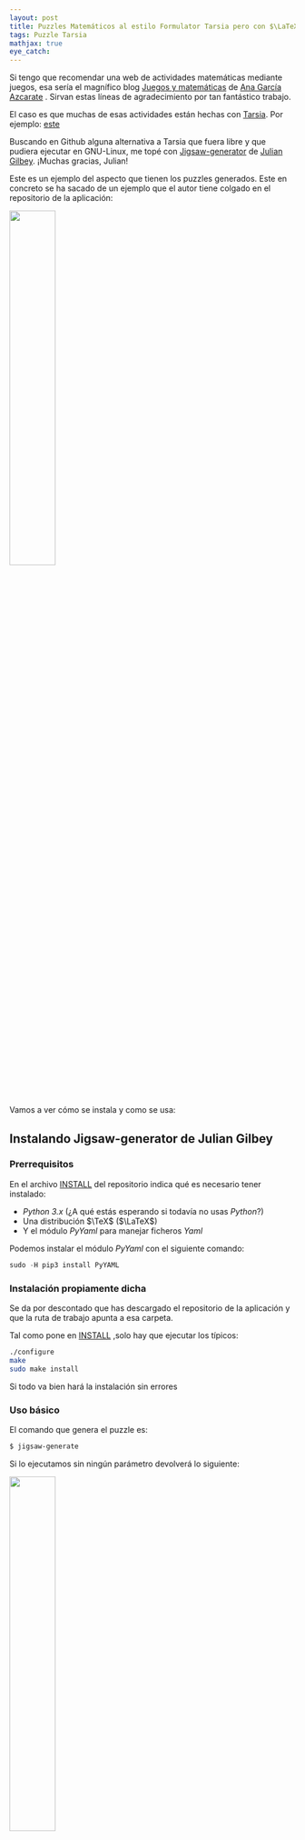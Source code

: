 ```yaml
---
layout: post
title: Puzzles Matemáticos al estilo Formulator Tarsia pero con $\LaTeX$ y Python
tags: Puzzle Tarsia
mathjax: true
eye_catch: 
---
```


Si tengo que recomendar una web de actividades matemáticas mediante juegos, esa sería el magnífico blog [Juegos y matemáticas](https://anagarciaazcarate.wordpress.com/) de [Ana García Azcarate](https://anagarciaazcarate.wordpress.com/author/anagarciaazcarate/) . Sirvan estas líneas de agradecimiento por tan fantástico trabajo.

El caso es que muchas de esas actividades están hechas con [Tarsia]( http://www.mmlsoft.com/index.php/products/tarsia). Por ejemplo: [este](https://anagarciaazcarate.wordpress.com/2018/11/20/puzle-hexagonal-de-las-rectas-paralelas/)

Buscando en Github alguna alternativa a Tarsia que fuera libre y que pudiera ejecutar en GNU-Linux, me topé con [Jigsaw-generator](https://github.com/juliangilbey/jigsaw-generator) de [Julian Gilbey](https://github.com/juliangilbey). ¡Muchas gracias, Julian!

Este es un ejemplo del aspecto que tienen los puzzles generados. Este en concreto se ha sacado de un ejemplo que el autor tiene colgado en el repositorio de la aplicación:

<img src="/assets/img/ejemplo_jigsaw.png" width="40%">

Vamos a ver cómo se instala y como se usa:

## Instalando Jigsaw-generator de Julian Gilbey

### Prerrequisitos

En el archivo [INSTALL](https://github.com/juliangilbey/jigsaw-generator/blob/master/INSTALL) del repositorio indica qué es necesario tener instalado:

* *Python 3.x* (¿A qué  estás esperando si todavía no usas *Python*?)
* Una distribución $\TeX$ ($\LaTeX$)
* Y el módulo *PyYaml* para manejar ficheros *Yaml*

Podemos instalar el módulo *PyYaml* con el siguiente comando:

```python
sudo -H pip3 install PyYAML
```

### Instalación propiamente dicha

Se da por descontado que has descargado el repositorio de la aplicación y que la ruta de trabajo apunta a esa carpeta.

Tal como pone en [INSTALL](https://github.com/juliangilbey/jigsaw-generator/blob/master/INSTALL) ,solo hay que ejecutar los típicos:

```bash
./configure
make
sudo make install
```

Si todo va bien hará la instalación sin errores

### Uso básico

El comando que genera el puzzle es:

```bash
$ jigsaw-generate
```

Si lo ejecutamos sin ningún parámetro devolverá lo siguiente:

<img src="/assets/img/cmd_jigsaw.png" width="40%">

El error que nos da indica que necesitamos pasarle un fichero *.yaml* con toda la información del puzzle:

Veamos el ejemplo que corresponde con la imagen del puzzle que hemos visto antes y que aparece en el repositorio del autor:

```yaml
# A hexagonal jigsaw puzzle, from http://www.mrbartonmaths.com/jigsaw.htm
format: 1
type: hexagon
title: Powers and roots
note: "The `?' means a number for you to fill in"
pairs:
    - ['$10^6\div10^3$', '$1000$']
    - ['$10^{23}\div10^{21}$', '$100$']
    - ['$9^4\times9^5$', '$9^9$']
    - ['$(3^2)^2$', '$81$']
    - ['$6\times6^2$', '$216$']
    - ['$2^4\div2^6$', '$\dfrac{1}{4}$']
    - - '$4^2\times4$'
      - puzzletext: '?'
        solutiontext: '$64$'
    - ['$2^6\times2$', '$128$']
    - ['$23.1^0$', '$1$']
    - ['$3^3\times3^3$', '$3^6$']
    - ['$\sqrt{64}-2^3$', '$0$']
    - ['$\dfrac{1}{5^2}\times\dfrac{1}{5}$', '$\dfrac{1}{5^3}$']
    - ['$5^2\div5^4$', '$\dfrac{1}{5^2}$']
    - ['$3^2\times3^3$', '$3^5$']
    - ['$(3^3)^3$', '$3^9$']
    - ['$2^3\div\sqrt{16}$', '$2$']
    - - '$2^6\div2^4$'
      - puzzletext: '?'
        solutiontext: '$4$'
    - ['$4^4\times4^4$', '$4^8$']
    - ['$\sqrt{49}$', '$7$']
    - ['$\sqrt{25}\times\sqrt{36}$', '$30$']
    - ['$\sqrt{144}\div\sqrt{16}$', '$3$']
    - ['$2^3\div2^4$', '$\dfrac{1}{2}$']
    - ['$2\times2^2\times2^2$', '$32$']
    - ['$10^2\times100$', '$10\,000$']
    - ['$3^6\div3^9$', '$\dfrac{1}{3^3}$']
    - ['$3^8\div3^5$', '$3^3$']
    - ['$5^5\div5\times5^2$', '$5^6$']
    - ['$9^9\times9^9$', '$9^{18}$']
    - ['$(9^9)^9$', '$9^{81}$']
    - ['$(4^4)^4$', '$4^{16}$']
edges:
    - '$-1$'
    - '$10$'
    - '$13^2\div13$'
    - '$39$'
    - '$13^3$'
    - '$108$'
    - '$\dfrac{1}{2}$'
    - '$\sqrt{128}$'
    - '$\sqrt{20}$'
    - '$2^{\frac{1}{2}}$'
    - '$\dfrac{3}{2}$'
	- '$9^{10}$'
```

El fichero *yaml* tiene una serie de campos:

* **format**: la versión del formato de archivo, debe tener 1 ya que solo hay una versión de la aplicación
* **type**: El tipo de rompecabezas que se está creando.
	* **smallhexagon**, que consta de 6 triángulos
	* **hexagon**, que consta de 24 triángulos
	* **triangle**,  que consiste en 16 triángulos más pequeños
	* **parquet**, que consta de 4 cuadrados y 8 triángulos.
* **title**: Título
* **textSize**: Tamaño del texto. Va de 0-9 siendo el 0 el más pequeño. Por defecto vale 5
* **note**: Subtítulo o nota explicativa arriba en la páginas
* **pairs**: Pares de ejercicio-solución. Se ponen entre corchetes y en código $\LaTeX$
* **edges**: Ejercicios que no se asocian a ninguna solución porque forman las esquinas del puzzle

Existen más opciones, para más detalle se remite a la documentación de la aplicación.

#### Ejemplo de uso

Vamos entonces a crear un puzzle sencillo:

El más sencillo es de tipo *smallhexagon* de 6 triángulos. Luego necesito 6 *pairs* y 6 *edges*. Creamos el fichero *prueba_angulos.yaml*:

```yaml
type: smallhexagon
title: Radianes y grados
note: "Identifica ángulos iguales"
pairs:
    - ['$0$','$0$']
    - ['$90$','$\frac{\pi}{2}$']
    - ['$180$','$\pi$']
    - ['$270$','$\frac{3\pi}{2}$']
    - ['$360$','$2\pi$']
    - ['$45$','$\frac{\pi}{4}$']
edges:
    - '$\frac{\pi}{6}$'
    - '$\frac{2\pi}{6}$'
    - '$\frac{\pi}{3}$'
    - '$\frac{\pi}{5}$'
    - '$\frac{5\pi}{6}$'
    - '$\frac{2\pi}{6}$'

```

Solo nos queda ejecutar:

```bash
$ jigsaw-generate prueba_angulos.yaml
```

El resultado es:

<img src="/assets/img/hexagono_angulos.png" width="40%">

Y su solución:

<img src="/assets/img/hexagono_solucion.png" width="40%">



### Uso "pitónico"

...